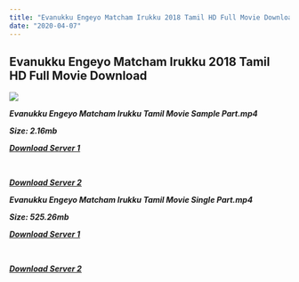 ```yaml
---
title: "Evanukku Engeyo Matcham Irukku 2018 Tamil HD Full Movie Download Evanukku Engeyo Matcham Irukku Tamil HD Movie Download"
date: "2020-04-07"
---
```


## Evanukku Engeyo Matcham Irukku 2018 Tamil HD Full Movie Download 

![](https://images.moviebuff.com/28dd34f3-4aa6-4211-92a0-ce16acad2b63?w=1000)

**_Evanukku Engeyo Matcham Irukku Tamil Movie Sample Part.mp4_**

**_Size: 2.16mb_**

**_[Download Server 1](http://b8.wetransfer.vip/files/Tamil{dd491190c7c44e72d5bc6265d8d28d52dc406d5dbea1734fee0f652b09d71bf7}20Movies/Tamil{dd491190c7c44e72d5bc6265d8d28d52dc406d5dbea1734fee0f652b09d71bf7}202018{dd491190c7c44e72d5bc6265d8d28d52dc406d5dbea1734fee0f652b09d71bf7}20Movies/Evanukku{dd491190c7c44e72d5bc6265d8d28d52dc406d5dbea1734fee0f652b09d71bf7}20Engeyo{dd491190c7c44e72d5bc6265d8d28d52dc406d5dbea1734fee0f652b09d71bf7}20Matcham{dd491190c7c44e72d5bc6265d8d28d52dc406d5dbea1734fee0f652b09d71bf7}20Irukku{dd491190c7c44e72d5bc6265d8d28d52dc406d5dbea1734fee0f652b09d71bf7}20(2018)/Evanukku{dd491190c7c44e72d5bc6265d8d28d52dc406d5dbea1734fee0f652b09d71bf7}20Engeyo{dd491190c7c44e72d5bc6265d8d28d52dc406d5dbea1734fee0f652b09d71bf7}20Matcham{dd491190c7c44e72d5bc6265d8d28d52dc406d5dbea1734fee0f652b09d71bf7}20Irukku{dd491190c7c44e72d5bc6265d8d28d52dc406d5dbea1734fee0f652b09d71bf7}20(2018){dd491190c7c44e72d5bc6265d8d28d52dc406d5dbea1734fee0f652b09d71bf7}20Proper{dd491190c7c44e72d5bc6265d8d28d52dc406d5dbea1734fee0f652b09d71bf7}20HDRip/Evanukku{dd491190c7c44e72d5bc6265d8d28d52dc406d5dbea1734fee0f652b09d71bf7}20Engeyo{dd491190c7c44e72d5bc6265d8d28d52dc406d5dbea1734fee0f652b09d71bf7}20Matcham{dd491190c7c44e72d5bc6265d8d28d52dc406d5dbea1734fee0f652b09d71bf7}20Irukku{dd491190c7c44e72d5bc6265d8d28d52dc406d5dbea1734fee0f652b09d71bf7}20(2018){dd491190c7c44e72d5bc6265d8d28d52dc406d5dbea1734fee0f652b09d71bf7}20Sample{dd491190c7c44e72d5bc6265d8d28d52dc406d5dbea1734fee0f652b09d71bf7}20(640x360).mp4)_**

**_[  
](http://b8.wetransfer.vip/files/Tamil{dd491190c7c44e72d5bc6265d8d28d52dc406d5dbea1734fee0f652b09d71bf7}20Movies/Tamil{dd491190c7c44e72d5bc6265d8d28d52dc406d5dbea1734fee0f652b09d71bf7}202018{dd491190c7c44e72d5bc6265d8d28d52dc406d5dbea1734fee0f652b09d71bf7}20Movies/Evanukku{dd491190c7c44e72d5bc6265d8d28d52dc406d5dbea1734fee0f652b09d71bf7}20Engeyo{dd491190c7c44e72d5bc6265d8d28d52dc406d5dbea1734fee0f652b09d71bf7}20Matcham{dd491190c7c44e72d5bc6265d8d28d52dc406d5dbea1734fee0f652b09d71bf7}20Irukku{dd491190c7c44e72d5bc6265d8d28d52dc406d5dbea1734fee0f652b09d71bf7}20(2018)/Evanukku{dd491190c7c44e72d5bc6265d8d28d52dc406d5dbea1734fee0f652b09d71bf7}20Engeyo{dd491190c7c44e72d5bc6265d8d28d52dc406d5dbea1734fee0f652b09d71bf7}20Matcham{dd491190c7c44e72d5bc6265d8d28d52dc406d5dbea1734fee0f652b09d71bf7}20Irukku{dd491190c7c44e72d5bc6265d8d28d52dc406d5dbea1734fee0f652b09d71bf7}20(2018){dd491190c7c44e72d5bc6265d8d28d52dc406d5dbea1734fee0f652b09d71bf7}20Proper{dd491190c7c44e72d5bc6265d8d28d52dc406d5dbea1734fee0f652b09d71bf7}20HDRip/Evanukku{dd491190c7c44e72d5bc6265d8d28d52dc406d5dbea1734fee0f652b09d71bf7}20Engeyo{dd491190c7c44e72d5bc6265d8d28d52dc406d5dbea1734fee0f652b09d71bf7}20Matcham{dd491190c7c44e72d5bc6265d8d28d52dc406d5dbea1734fee0f652b09d71bf7}20Irukku{dd491190c7c44e72d5bc6265d8d28d52dc406d5dbea1734fee0f652b09d71bf7}20(2018){dd491190c7c44e72d5bc6265d8d28d52dc406d5dbea1734fee0f652b09d71bf7}20Sample{dd491190c7c44e72d5bc6265d8d28d52dc406d5dbea1734fee0f652b09d71bf7}20(640x360).mp4)_**

**_[Download Server 2](http://b8.wetransfer.vip/files/Tamil{dd491190c7c44e72d5bc6265d8d28d52dc406d5dbea1734fee0f652b09d71bf7}20Movies/Tamil{dd491190c7c44e72d5bc6265d8d28d52dc406d5dbea1734fee0f652b09d71bf7}202018{dd491190c7c44e72d5bc6265d8d28d52dc406d5dbea1734fee0f652b09d71bf7}20Movies/Evanukku{dd491190c7c44e72d5bc6265d8d28d52dc406d5dbea1734fee0f652b09d71bf7}20Engeyo{dd491190c7c44e72d5bc6265d8d28d52dc406d5dbea1734fee0f652b09d71bf7}20Matcham{dd491190c7c44e72d5bc6265d8d28d52dc406d5dbea1734fee0f652b09d71bf7}20Irukku{dd491190c7c44e72d5bc6265d8d28d52dc406d5dbea1734fee0f652b09d71bf7}20(2018)/Evanukku{dd491190c7c44e72d5bc6265d8d28d52dc406d5dbea1734fee0f652b09d71bf7}20Engeyo{dd491190c7c44e72d5bc6265d8d28d52dc406d5dbea1734fee0f652b09d71bf7}20Matcham{dd491190c7c44e72d5bc6265d8d28d52dc406d5dbea1734fee0f652b09d71bf7}20Irukku{dd491190c7c44e72d5bc6265d8d28d52dc406d5dbea1734fee0f652b09d71bf7}20(2018){dd491190c7c44e72d5bc6265d8d28d52dc406d5dbea1734fee0f652b09d71bf7}20Proper{dd491190c7c44e72d5bc6265d8d28d52dc406d5dbea1734fee0f652b09d71bf7}20HDRip/Evanukku{dd491190c7c44e72d5bc6265d8d28d52dc406d5dbea1734fee0f652b09d71bf7}20Engeyo{dd491190c7c44e72d5bc6265d8d28d52dc406d5dbea1734fee0f652b09d71bf7}20Matcham{dd491190c7c44e72d5bc6265d8d28d52dc406d5dbea1734fee0f652b09d71bf7}20Irukku{dd491190c7c44e72d5bc6265d8d28d52dc406d5dbea1734fee0f652b09d71bf7}20(2018){dd491190c7c44e72d5bc6265d8d28d52dc406d5dbea1734fee0f652b09d71bf7}20Sample{dd491190c7c44e72d5bc6265d8d28d52dc406d5dbea1734fee0f652b09d71bf7}20(640x360).mp4)_**

**_Evanukku Engeyo Matcham Irukku Tamil Movie Single Part.mp4_**

**_Size: 525.26mb_**

**_[Download Server 1](http://b8.wetransfer.vip/files/Tamil{dd491190c7c44e72d5bc6265d8d28d52dc406d5dbea1734fee0f652b09d71bf7}20Movies/Tamil{dd491190c7c44e72d5bc6265d8d28d52dc406d5dbea1734fee0f652b09d71bf7}202018{dd491190c7c44e72d5bc6265d8d28d52dc406d5dbea1734fee0f652b09d71bf7}20Movies/Evanukku{dd491190c7c44e72d5bc6265d8d28d52dc406d5dbea1734fee0f652b09d71bf7}20Engeyo{dd491190c7c44e72d5bc6265d8d28d52dc406d5dbea1734fee0f652b09d71bf7}20Matcham{dd491190c7c44e72d5bc6265d8d28d52dc406d5dbea1734fee0f652b09d71bf7}20Irukku{dd491190c7c44e72d5bc6265d8d28d52dc406d5dbea1734fee0f652b09d71bf7}20(2018)/Evanukku{dd491190c7c44e72d5bc6265d8d28d52dc406d5dbea1734fee0f652b09d71bf7}20Engeyo{dd491190c7c44e72d5bc6265d8d28d52dc406d5dbea1734fee0f652b09d71bf7}20Matcham{dd491190c7c44e72d5bc6265d8d28d52dc406d5dbea1734fee0f652b09d71bf7}20Irukku{dd491190c7c44e72d5bc6265d8d28d52dc406d5dbea1734fee0f652b09d71bf7}20(2018){dd491190c7c44e72d5bc6265d8d28d52dc406d5dbea1734fee0f652b09d71bf7}20Proper{dd491190c7c44e72d5bc6265d8d28d52dc406d5dbea1734fee0f652b09d71bf7}20HDRip/Evanukku{dd491190c7c44e72d5bc6265d8d28d52dc406d5dbea1734fee0f652b09d71bf7}20Engeyo{dd491190c7c44e72d5bc6265d8d28d52dc406d5dbea1734fee0f652b09d71bf7}20Matcham{dd491190c7c44e72d5bc6265d8d28d52dc406d5dbea1734fee0f652b09d71bf7}20Irukku{dd491190c7c44e72d5bc6265d8d28d52dc406d5dbea1734fee0f652b09d71bf7}20(2018){dd491190c7c44e72d5bc6265d8d28d52dc406d5dbea1734fee0f652b09d71bf7}20Single{dd491190c7c44e72d5bc6265d8d28d52dc406d5dbea1734fee0f652b09d71bf7}20Part{dd491190c7c44e72d5bc6265d8d28d52dc406d5dbea1734fee0f652b09d71bf7}20(640x360).mp4)_**

**_[  
](http://b8.wetransfer.vip/files/Tamil{dd491190c7c44e72d5bc6265d8d28d52dc406d5dbea1734fee0f652b09d71bf7}20Movies/Tamil{dd491190c7c44e72d5bc6265d8d28d52dc406d5dbea1734fee0f652b09d71bf7}202018{dd491190c7c44e72d5bc6265d8d28d52dc406d5dbea1734fee0f652b09d71bf7}20Movies/Evanukku{dd491190c7c44e72d5bc6265d8d28d52dc406d5dbea1734fee0f652b09d71bf7}20Engeyo{dd491190c7c44e72d5bc6265d8d28d52dc406d5dbea1734fee0f652b09d71bf7}20Matcham{dd491190c7c44e72d5bc6265d8d28d52dc406d5dbea1734fee0f652b09d71bf7}20Irukku{dd491190c7c44e72d5bc6265d8d28d52dc406d5dbea1734fee0f652b09d71bf7}20(2018)/Evanukku{dd491190c7c44e72d5bc6265d8d28d52dc406d5dbea1734fee0f652b09d71bf7}20Engeyo{dd491190c7c44e72d5bc6265d8d28d52dc406d5dbea1734fee0f652b09d71bf7}20Matcham{dd491190c7c44e72d5bc6265d8d28d52dc406d5dbea1734fee0f652b09d71bf7}20Irukku{dd491190c7c44e72d5bc6265d8d28d52dc406d5dbea1734fee0f652b09d71bf7}20(2018){dd491190c7c44e72d5bc6265d8d28d52dc406d5dbea1734fee0f652b09d71bf7}20Proper{dd491190c7c44e72d5bc6265d8d28d52dc406d5dbea1734fee0f652b09d71bf7}20HDRip/Evanukku{dd491190c7c44e72d5bc6265d8d28d52dc406d5dbea1734fee0f652b09d71bf7}20Engeyo{dd491190c7c44e72d5bc6265d8d28d52dc406d5dbea1734fee0f652b09d71bf7}20Matcham{dd491190c7c44e72d5bc6265d8d28d52dc406d5dbea1734fee0f652b09d71bf7}20Irukku{dd491190c7c44e72d5bc6265d8d28d52dc406d5dbea1734fee0f652b09d71bf7}20(2018){dd491190c7c44e72d5bc6265d8d28d52dc406d5dbea1734fee0f652b09d71bf7}20Single{dd491190c7c44e72d5bc6265d8d28d52dc406d5dbea1734fee0f652b09d71bf7}20Part{dd491190c7c44e72d5bc6265d8d28d52dc406d5dbea1734fee0f652b09d71bf7}20(640x360).mp4)_**

**_[Download Server 2](http://b8.wetransfer.vip/files/Tamil{dd491190c7c44e72d5bc6265d8d28d52dc406d5dbea1734fee0f652b09d71bf7}20Movies/Tamil{dd491190c7c44e72d5bc6265d8d28d52dc406d5dbea1734fee0f652b09d71bf7}202018{dd491190c7c44e72d5bc6265d8d28d52dc406d5dbea1734fee0f652b09d71bf7}20Movies/Evanukku{dd491190c7c44e72d5bc6265d8d28d52dc406d5dbea1734fee0f652b09d71bf7}20Engeyo{dd491190c7c44e72d5bc6265d8d28d52dc406d5dbea1734fee0f652b09d71bf7}20Matcham{dd491190c7c44e72d5bc6265d8d28d52dc406d5dbea1734fee0f652b09d71bf7}20Irukku{dd491190c7c44e72d5bc6265d8d28d52dc406d5dbea1734fee0f652b09d71bf7}20(2018)/Evanukku{dd491190c7c44e72d5bc6265d8d28d52dc406d5dbea1734fee0f652b09d71bf7}20Engeyo{dd491190c7c44e72d5bc6265d8d28d52dc406d5dbea1734fee0f652b09d71bf7}20Matcham{dd491190c7c44e72d5bc6265d8d28d52dc406d5dbea1734fee0f652b09d71bf7}20Irukku{dd491190c7c44e72d5bc6265d8d28d52dc406d5dbea1734fee0f652b09d71bf7}20(2018){dd491190c7c44e72d5bc6265d8d28d52dc406d5dbea1734fee0f652b09d71bf7}20Proper{dd491190c7c44e72d5bc6265d8d28d52dc406d5dbea1734fee0f652b09d71bf7}20HDRip/Evanukku{dd491190c7c44e72d5bc6265d8d28d52dc406d5dbea1734fee0f652b09d71bf7}20Engeyo{dd491190c7c44e72d5bc6265d8d28d52dc406d5dbea1734fee0f652b09d71bf7}20Matcham{dd491190c7c44e72d5bc6265d8d28d52dc406d5dbea1734fee0f652b09d71bf7}20Irukku{dd491190c7c44e72d5bc6265d8d28d52dc406d5dbea1734fee0f652b09d71bf7}20(2018){dd491190c7c44e72d5bc6265d8d28d52dc406d5dbea1734fee0f652b09d71bf7}20Single{dd491190c7c44e72d5bc6265d8d28d52dc406d5dbea1734fee0f652b09d71bf7}20Part{dd491190c7c44e72d5bc6265d8d28d52dc406d5dbea1734fee0f652b09d71bf7}20(640x360).mp4)_**
